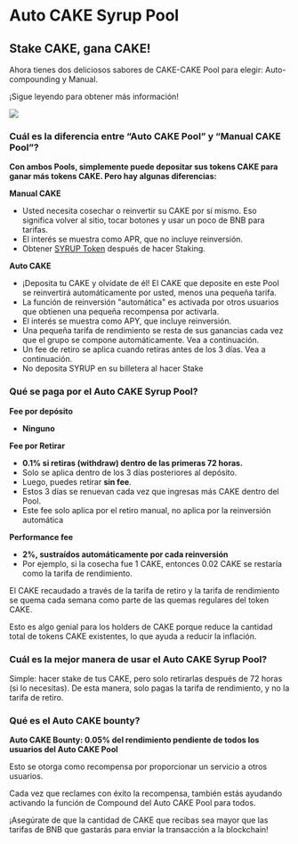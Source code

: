 # Auto CAKE Syrup Pool

## Stake CAKE, gana CAKE! <a href="stake-cake-earn-cake" id="stake-cake-earn-cake"></a>

Ahora tienes dos deliciosos sabores de CAKE-CAKE Pool para elegir: Auto-compounding y Manual.&#x20;

¡Sigue leyendo para obtener más información!&#x20;

![](https://gblobscdn.gitbook.com/assets%2F-MHREX7DHcljbY5IkjgJ%2F-MZW0sdwEdpAMmFILaFG%2F-MZW2B34cavs6S7ETBKf%2Fauto%20and%20manual%20pools.png?alt=media\&token=c3ed2d1d-f9e5-461a-bd3d-02b453080bf5)

### Cuál es la diferencia entre “Auto CAKE Pool” y “Manual CAKE Pool”? <a href="docs-internal-guid-c4c16237-7fff-3c33-3a56-18ccd8853f86" id="docs-internal-guid-c4c16237-7fff-3c33-3a56-18ccd8853f86"></a>

**Con ambos Pools, simplemente puede depositar sus tokens CAKE para ganar más tokens CAKE. Pero hay algunas diferencias:**

**Manual CAKE**

* Usted necesita cosechar o reinvertir su CAKE por sí mismo. Eso significa volver al sitio, tocar botones y usar un poco de BNB para tarifas.
* El interés se muestra como APR, que no incluye reinversión.
* Obtener [SYRUP Token](https://docs.pancakeswap.finance/products/syrup-pool/syrup-pool-faq#whats-syrup-token) después de hacer Staking.

**Auto CAKE**

* ¡Deposita tu CAKE y olvídate de él! El CAKE que deposite en este Pool se reinvertirá automáticamente por usted, menos una pequeña tarifa.
* La función de reinversión "automática" es activada por otros usuarios que obtienen una pequeña recompensa por activarla.
* El interés se muestra como APY, que incluye reinversión.
* Una pequeña tarifa de rendimiento se resta de sus ganancias cada vez que el grupo se compone automáticamente. Vea a continuación.
* Un fee de retiro se aplica cuando retiras antes de los 3 días. Vea a continuación.
* No deposita SYRUP en su billetera al hacer Stake

### Qué se paga por el Auto CAKE Syrup Pool? <a href="what-are-the-fees-for-the-auto-cake-syrup-pool" id="what-are-the-fees-for-the-auto-cake-syrup-pool"></a>

**Fee por depósito**

* **Ninguno**

**Fee por Retirar**

* **0.1% si retiras (withdraw) dentro de las primeras 72 horas.**
* Solo se aplica dentro de los 3 días posteriores al depósito.
* Luego, puedes retirar **sin fee**.
* Estos 3 días se renuevan cada vez que ingresas más CAKE dentro del Pool.
* Este fee solo aplica por el retiro manual, no aplica por la reinversión automática

**Performance fee**

* **2%, sustraídos automáticamente por cada reinversión**
* Por ejemplo, si la cosecha fue 1 CAKE, entonces 0.02 CAKE se restaría como la tarifa de rendimiento.

El CAKE recaudado a través de la tarifa de retiro y la tarifa de rendimiento se quema cada semana como parte de las quemas regulares del token CAKE.

Esto es algo genial para los holders de CAKE porque reduce la cantidad total de tokens CAKE existentes, lo que ayuda a reducir la inflación.

### Cuál es la mejor manera de usar el Auto CAKE Syrup Pool? <a href="docs-internal-guid-3b1f91a6-7fff-fc76-976a-3a06bada2520" id="docs-internal-guid-3b1f91a6-7fff-fc76-976a-3a06bada2520"></a>

Simple: hacer stake de tus CAKE, pero solo retirarlas después de 72 horas (si lo necesitas). De esta manera, solo pagas la tarifa de rendimiento, y no la tarifa de retiro.

### Qué es el Auto CAKE bounty? <a href="whats-the-auto-cake-bounty" id="whats-the-auto-cake-bounty"></a>

**Auto CAKE Bounty: 0.05% del rendimiento pendiente de todos los usuarios del Auto CAKE Pool**

Esto se otorga como recompensa por proporcionar un servicio a otros usuarios.

Cada vez que reclames con éxito la recompensa, también estás ayudando activando la función de Compound del Auto CAKE Pool para todos.

¡Asegúrate de que la cantidad de CAKE que recibas sea mayor que las tarifas de BNB que gastarás para enviar la transacción a la blockchain\![\
](https://docs.pancakeswap.finance/products/syrup-pool/syrup-pool-guide)
